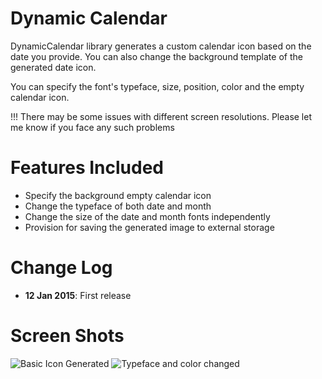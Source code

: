 Dynamic Calendar
================

DynamicCalendar library generates a custom calendar icon based on the date you provide. You can also change the background template of the generated date icon.

You can specify the font's typeface, size, position, color and the empty calendar icon.

!!! There may be some issues with different screen resolutions. Please let me know if you face any such problems

Features Included
=================
- Specify the background empty calendar icon
- Change the typeface of both date and month 
- Change the size of the date and month fonts independently
- Provision for saving the generated image to external storage

Change Log
==========
- **12 Jan 2015**: First release

Screen Shots
============
![Basic Icon Generated](/raw.github.com/SilleBille/DynamicCalendar/blob/master/sample-images/BasicActivity.png)
![Typeface and color changed](/raw.github.com/SilleBille/DynamicCalendar/blob/master/sample-images/TypeFaceActivity.png)
